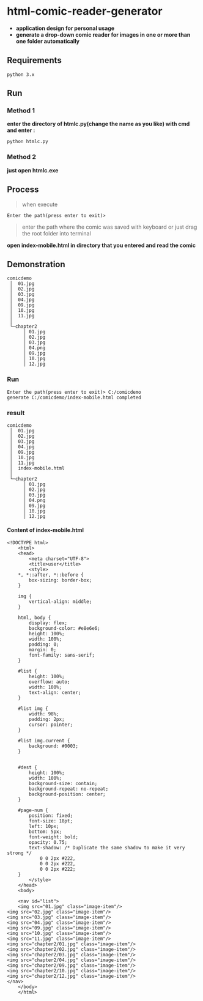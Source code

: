 # html-comic-reader-generator
  - **application design for personal usage**<br>
  - **generate a drop-down comic reader for images in one or more than one folder automatically**

## Requirements
    python 3.x
    
## Run
### Method 1
   **enter the directory of htmlc.py(change the name as you like) with cmd and enter :**

 ```python htmlc.py```
    
### Method 2
  **just open htmlc.exe**
  
## Process

>when execute

 ```Enter the path(press enter to exit)>```
    
>enter the path where the comic was saved with keyboard or just drag the root folder into terminal

**open index-mobile.html in directory that you entered and read the comic**
 
 
 
 ## Demonstration
 
 ```
comicdemo
  │  01.jpg
  │  02.jpg
  │  03.jpg
  │  04.jpg
  │  09.jpg
  │  10.jpg
  │  11.jpg
  │  
  └─chapter2
       │ 01.jpg
       │ 02.jpg
       │ 03.jpg
       │ 04.png
       │ 09.jpg
       │ 10.jpg
       │ 12.jpg
```
### Run

```
Enter the path(press enter to exit)> C:/comicdemo
generate C:/comicdemo/index-mobile.html completed
```

### result

 ```
comicdemo
  │  01.jpg
  │  02.jpg
  │  03.jpg
  │  04.jpg
  │  09.jpg
  │  10.jpg
  │  11.jpg
  │  index-mobile.html
  │  
  └─chapter2
       │ 01.jpg
       │ 02.jpg
       │ 03.jpg
       │ 04.png
       │ 09.jpg
       │ 10.jpg
       │ 12.jpg
```

#### Content of index-mobile.html

```
<!DOCTYPE html>
    <html>
    <head>
        <meta charset="UTF-8">
        <title>user</title>
        <style>
    *, *::after, *::before {
        box-sizing: border-box;
    }

    img {
        vertical-align: middle;
    }

    html, body {
        display: flex;
        background-color: #e8e6e6;
        height: 100%;
        width: 100%;
        padding: 0;
        margin: 0;
        font-family: sans-serif;
    }

    #list {
        height: 100%;
        overflow: auto;
        width: 100%;
        text-align: center;
    }

    #list img {
        width: 98%;
        padding: 2px;
        cursor: pointer;
    }

    #list img.current {
        background: #0003;
    }


    #dest {
        height: 100%;
        width: 100%;
        background-size: contain;
        background-repeat: no-repeat;
        background-position: center;
    }

    #page-num {
        position: fixed;
        font-size: 18pt;
        left: 10px;
        bottom: 5px;
        font-weight: bold;
        opacity: 0.75;
        text-shadow: /* Duplicate the same shadow to make it very strong */
            0 0 2px #222,
            0 0 2px #222,
            0 0 2px #222;
    }
        </style>
    </head>
    <body>

    <nav id="list">
    <img src="01.jpg" class="image-item"/>
<img src="02.jpg" class="image-item"/>
<img src="03.jpg" class="image-item"/>
<img src="04.jpg" class="image-item"/>
<img src="09.jpg" class="image-item"/>
<img src="10.jpg" class="image-item"/>
<img src="11.jpg" class="image-item"/>
<img src="chapter2/01.jpg" class="image-item"/>
<img src="chapter2/02.jpg" class="image-item"/>
<img src="chapter2/03.jpg" class="image-item"/>
<img src="chapter2/04.jpg" class="image-item"/>
<img src="chapter2/09.jpg" class="image-item"/>
<img src="chapter2/10.jpg" class="image-item"/>
<img src="chapter2/12.jpg" class="image-item"/>
</nav>
    </body>
    </html>
 ```
